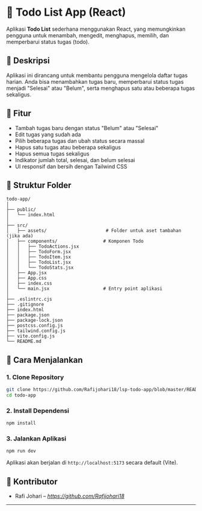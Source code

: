 
# 📝 Todo List App (React)

Aplikasi **Todo List** sederhana menggunakan React, yang memungkinkan pengguna untuk menambah, mengedit, menghapus, memilih, dan memperbarui status tugas (todo).

## 📌 Deskripsi

Aplikasi ini dirancang untuk membantu pengguna mengelola daftar tugas harian. Anda bisa menambahkan tugas baru, memperbarui status tugas menjadi "Selesai" atau "Belum", serta menghapus satu atau beberapa tugas sekaligus.

## 🎯 Fitur

- Tambah tugas baru dengan status "Belum" atau "Selesai"
- Edit tugas yang sudah ada
- Pilih beberapa tugas dan ubah status secara massal
- Hapus satu tugas atau beberapa sekaligus
- Hapus semua tugas sekaligus
- Indikator jumlah total, selesai, dan belum selesai
- UI responsif dan bersih dengan Tailwind CSS

## 📁 Struktur Folder

```
todo-app/
│
├── public/
│   └── index.html
│
├── src/
│   ├── assets/                      # Folder untuk aset tambahan (jika ada)
│   ├── components/                 # Komponen Todo
│   │   ├── TodoActions.jsx
│   │   ├── TodoForm.jsx
│   │   ├── TodoItem.jsx
│   │   ├── TodoList.jsx
│   │   └── TodoStats.jsx
│   ├── App.jsx
│   ├── App.css
│   ├── index.css
│   └── main.jsx                    # Entry point aplikasi
│
├── .eslintrc.cjs
├── .gitignore
├── index.html
├── package.json
├── package-lock.json
├── postcss.config.js
├── tailwind.config.js
├── vite.config.js
└── README.md
```

## 🚀 Cara Menjalankan

### 1. Clone Repository

```bash
git clone https://github.com/Rafijohari18/lsp-todo-app/blob/master/README.md
cd todo-app
```

### 2. Install Dependensi

```bash
npm install
```

### 3. Jalankan Aplikasi

```bash
npm run dev
```

Aplikasi akan berjalan di `http://localhost:5173` secara default (Vite).

## 👥 Kontributor

* Rafi Johari – *https://github.com/Rafijohari18*

---
